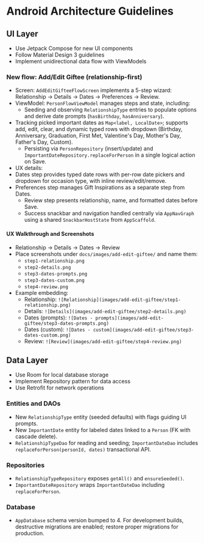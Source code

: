 # Android Architecture Guidelines

## UI Layer
- Use Jetpack Compose for new UI components
- Follow Material Design 3 guidelines
- Implement unidirectional data flow with ViewModels

### New flow: Add/Edit Giftee (relationship-first)
- Screen: `AddEditGifteeFlowScreen` implements a 5-step wizard: Relationship → Details → Dates → Preferences → Review.
- ViewModel: `PersonFlowViewModel` manages steps and state, including:
  - Seeding and observing `RelationshipType` entries to populate options and derive date prompts (`hasBirthday`, `hasAnniversary`).
- Tracking picked important dates as `Map<label, LocalDate>`; supports add, edit, clear, and dynamic typed rows with dropdown (Birthday, Anniversary, Graduation, First Met, Valentine's Day, Mother's Day, Father's Day, Custom).
  - Persisting via `PersonRepository` (insert/update) and `ImportantDateRepository.replaceForPerson` in a single logical action on Save.
- UX details:
- Dates step provides typed date rows with per-row date pickers and dropdown for occasion type, with inline review/edit/remove.
- Preferences step manages Gift Inspirations as a separate step from Dates.
  - Review step presents relationship, name, and formatted dates before Save.
  - Success snackbar and navigation handled centrally via `AppNavGraph` using a shared `SnackbarHostState` from `AppScaffold`.

#### UX Walkthrough and Screenshots
- Relationship → Details → Dates → Review
- Place screenshots under `docs/images/add-edit-giftee/` and name them:
  - `step1-relationship.png`
  - `step2-details.png`
  - `step3-dates-prompts.png`
  - `step3-dates-custom.png`
  - `step4-review.png`
- Example embedding:
  - Relationship: `![Relationship](images/add-edit-giftee/step1-relationship.png)`
  - Details: `![Details](images/add-edit-giftee/step2-details.png)`
  - Dates (prompts): `![Dates - prompts](images/add-edit-giftee/step3-dates-prompts.png)`
  - Dates (custom): `![Dates - custom](images/add-edit-giftee/step3-dates-custom.png)`
  - Review: `![Review](images/add-edit-giftee/step4-review.png)`

## Data Layer
- Use Room for local database storage
- Implement Repository pattern for data access
- Use Retrofit for network operations

### Entities and DAOs
- New `RelationshipType` entity (seeded defaults) with flags guiding UI prompts.
- New `ImportantDate` entity for labeled dates linked to a `Person` (FK with cascade delete).
- `RelationshipTypeDao` for reading and seeding; `ImportantDateDao` includes `replaceForPerson(personId, dates)` transactional API.

### Repositories
- `RelationshipTypeRepository` exposes `getAll()` and `ensureSeeded()`.
- `ImportantDateRepository` wraps `ImportantDateDao` including `replaceForPerson`.

### Database
- `AppDatabase` schema version bumped to 4. For development builds, destructive migrations are enabled; restore proper migrations for production.